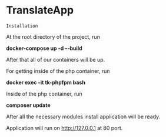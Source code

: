 # TranslateApp

`Installation`

At the root directory of the project, run

**docker-compose up -d --build**

After that all of our containers will be up.

For getting inside of the php container, run

**docker exec -it tk-phpfpm bash**

Inside of the php container, run

**composer update**

After all the necessary modules install application will be ready.

Application will run on http://127.0.0.1 at 80 port.
